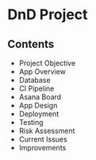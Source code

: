 # DnD Project

## Contents

<ul>
  <li>Project Objective</li>
<li>App Overview</li>
<li>Database</li>
<li>CI Pipeline</li>
<li>Asana Board</li>
<li>App Design</li>
  <li>Deployment</li>
<li>Testing</li>
  <li>Risk Assessment</li>
<li>Current Issues</li>
<li>Improvements</li>
</ul>
